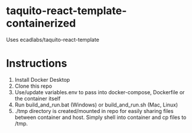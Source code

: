 # taquito-react-template-containerized

Uses ecadlabs/taquito-react-template

# Instructions

1. Install Docker Desktop
2. Clone this repo
3. Use/update variables.env to pass into docker-compose, Dockerfile or the container itself
4. Run build_and_run.bat (Windows) or build_and_run.sh (Mac, Linux)
5. ./tmp directory is created/mounted in repo for easily sharing files between container and host. Simply shell into container and cp files to /tmp.